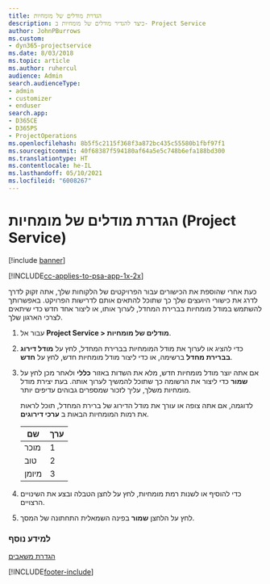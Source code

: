 ```yaml
---
title: ‏‫‏‫הגדרת מודלים של מומחיות
description: כיצד להגדיר מודלים של מומחיות ב- Project Service
author: JohnPBurrows
ms.custom:
- dyn365-projectservice
ms.date: 8/03/2018
ms.topic: article
ms.author: ruhercul
audience: Admin
search.audienceType:
- admin
- customizer
- enduser
search.app:
- D365CE
- D365PS
- ProjectOperations
ms.openlocfilehash: 8b5f5c2115f368f3a872bc435c55580b1fbf97f1
ms.sourcegitcommit: 40f68387f594180af64a5e5c748b6efa188bd300
ms.translationtype: HT
ms.contentlocale: he-IL
ms.lasthandoff: 05/10/2021
ms.locfileid: "6008267"
---
```

# <a name="set-up-proficiency-models-project-service"></a>הגדרת מודלים של מומחיות (Project Service)

[!include [banner](../includes/psa-now-project-operations.md)]

[!INCLUDE[cc-applies-to-psa-app-1x-2x](../includes/cc-applies-to-psa-app-1x-2x.md)]

כעת אחרי שהוספת את הכישורים עבור הפרויקטים של הלקוחות שלך, אתה זקוק לדרך לדרג את כישורי היועצים שלך כך שתוכל להתאים אותם לדרישות הפרויקט. באפשרותך להשתמש במודל מומחיות בברירת המחדל, לערוך אותו, או ליצור אחד חדש כדי שיתאים לצרכי הארגון שלך.  
  
1.  עבור אל **Project Service > מודלים של מומחיות**.  
  
2.  כדי להציג או לערוך את מודל המומחיות בברירת המחדל, לחץ על **מודל דירוג בברירת מחדל** ברשימה, או כדי ליצור מודל מומחיות חדש, לחץ על **חדש**.  
  
3.  אם אתה יוצר מודל מומחיות חדש, מלא את השדות באזור **כללי** ולאחר מכן לחץ על **שמור** כדי ליצור את הרשומה כך שתוכל להמשיך לערוך אותה. בעת יצירת מודל מומחיות משלך, עליך לזכור שמספרים גבוהים עדיפים יותר.  
  
     לדוגמה, אם אתה צופה או עורך את מודל הדירוג של ברירת המחדל, תוכל לראות את רמות המומחיות הבאות ב **ערכי דירוגים**.  
  
    |שם|ערך|  
    |----------|-----------|  
    |מוכר|1|  
    |טוב|2|  
    |מיומן|3|  
  
4.  כדי להוסיף או לשנות רמת מומחיות, לחץ על לחצן הטבלה ובצע את השינויים הרצויים.  
  
5.  לחץ על הלחצן **שמור** בפינה השמאלית התחתונה של המסך.  
  
### <a name="see-also"></a>למידע נוסף  
 [הגדרת משאבים](../psa/set-up-resources.md)


[!INCLUDE[footer-include](../includes/footer-banner.md)]